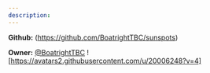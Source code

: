 ```yaml
---
description: 
---
```



**Github:** (https://github.com/BoatrightTBC/sunspots)

**Owner:** [@BoatrightTBC](https://github.com/BoatrightTBC) ![https://avatars2.githubusercontent.com/u/20006248?v=4]

